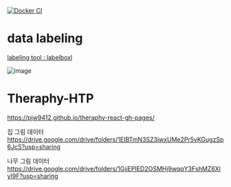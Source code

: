 [![Docker CI](https://github.com/LeChcuk/Theraphy-HTP/actions/workflows/docker-image.yml/badge.svg)](https://github.com/LeChcuk/Theraphy-HTP/actions/workflows/docker-image.yml)


# data labeling
[labeling tool : labelboxl](https://labelbox.com)

![image](https://user-images.githubusercontent.com/39594520/161777929-8b0486ad-ca31-4ab5-8384-066de4260b06.png)



# Theraphy-HTP
https://pjw9412.github.io/theraphy-react-gh-pages/

집 그림 데이터 <br>
https://drive.google.com/drive/folders/1EIBTmN3SZ3iwxUMe2Pr5vKGugzSp6JcS?usp=sharing

나무 그림 데이터 <br>
https://drive.google.com/drive/folders/1GiiEPIED2OSMHj9wqqY3FshMZ6XlyI9F?usp=sharing
